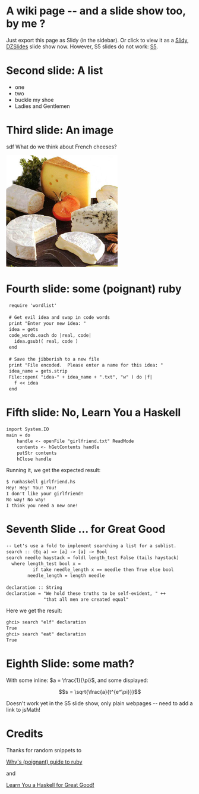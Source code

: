# A wiki page -- and a slide show too, by me ?

Just export this page as Slidy (in the sidebar).
Or click to view it as a [Slidy](slideshowdemo?export&format=Slidy),
[DZSlides](slideshowdemo?export&format=DZSlides) slide show now. 
However, S5 slides do not work:
[S5](slideshowdemo?export&format=S5).

# Second slide: A list

- one
- two
- buckle my shoe
- Ladies and Gentlemen

# Third slide: An image
sdf
What do we think about French cheeses?

![](fromage1.jpg)

# Fourth slide: some (poignant) ruby

~~~~{.ruby}
 require 'wordlist'

 # Get evil idea and swap in code words
 print "Enter your new idea: " 
 idea = gets
 code_words.each do |real, code| 
   idea.gsub!( real, code )
 end

 # Save the jibberish to a new file
 print "File encoded.  Please enter a name for this idea: " 
 idea_name = gets.strip
 File::open( "idea-" + idea_name + ".txt", "w" ) do |f|
   f << idea
 end

~~~~

# Fifth slide: No, Learn You a Haskell 
  
~~~~{.haskell}
import System.IO
main = do
    handle <- openFile "girlfriend.txt" ReadMode
    contents <- hGetContents handle
    putStr contents
    hClose handle
~~~~

Running it, we get the expected result:

~~~~{.haskell}
$ runhaskell girlfriend.hs  
Hey! Hey! You! You!  
I don't like your girlfriend!  
No way! No way!  
I think you need a new one!  
~~~~

# Seventh Slide ... for Great Good
~~~~{.haskell}  
-- Let's use a fold to implement searching a list for a sublist.              
search :: (Eq a) => [a] -> [a] -> Bool  
search needle haystack = foldl length_test False (tails haystack)
  where length_test bool x = 
          if take needle_length x == needle then True else bool
        needle_length = length needle 

declaration :: String
declaration = "We hold these truths to be self-evident, " ++
              "that all men are created equal"          
~~~~

Here we get the result:

~~~~{.haskell}
ghci> search "elf" declaration
True
ghci> search "eat" declaration
True
~~~~~

# Eighth Slide: some math?

With some inline: $a = \frac{1}{\pi}$, and some displayed:

$$s = \sqrt{\frac{a}{t^{e^\pi}}}$$

Doesn't work yet in the S5 slide show, only plain webpages -- need to add a link to jsMath!



# Credits

Thanks for random snippets to

[Why's (poignant) guide to ruby](http://poignantguide.net/)

and

[Learn You a Haskell for Great Good!](http://learnyouahaskell.com/)
